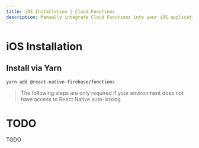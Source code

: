 ```yaml
---
title: iOS Installation | Cloud Functions
description: Manually integrate Cloud Functions into your iOS application. 
---
```


# iOS Installation

## Install via Yarn

```bash
yarn add @react-native-firebase/functions
```

> The following steps are only required if your environment does not have access to React Native
auto-linking. 

# TODO

TODO

